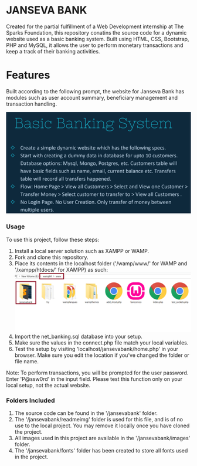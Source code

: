 # JANSEVA BANK

Created for the partial fulfillment of a Web Development internship at The Sparks Foundation, this repository conatins the source code for a dynamic website used as a basic banking system. Built using HTML, CSS, Bootstrap, PHP and MySQL, it allows the user to perform monetary transactions and keep a track of their banking activities. 

# Features

Built according to the following prompt, the website for Janseva Bank has modules such as user account summary, beneficiary management and transaction handling.

![prompt.jpg](/readmeimg/prompt.jpg)

### Usage

To use this project, follow these steps:
1. Install a local server solution such as XAMPP or WAMP.
2. Fork and clone this repository.
3. Place its contents in the localhost folder ('/wamp/www/' for WAMP and '/xampp/htdocs/' for XAMPP) as such:
![location.jpg](/readmeimg/location.jpg)
4. Import the net_banking.sql database into your setup.
5. Make sure the values in the connect.php file match your local variables.
6. Test the setup by visiting 'localhost/jansevabank/home.php' in your browser. Make sure you edit the location if you've changed the folder or file name.

Note: To perform transactions, you will be prompted for the user password. Enter 'P@ssw0rd' in the input field. Please test this function only on your local setup, not the actual website.

### Folders Included

1. The source code can be found in the '/jansevabank' folder.
2. The '/jansevabank/readmeimg' folder is used for this file, and is of no use to the local project. You may remove it locally once you have cloned the project.
3. All images used in this project are available in the '/jansevabank/images' folder.
4. The '/jansevabank/fonts' folder has been created to store all fonts used in the project.